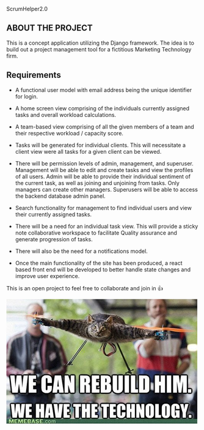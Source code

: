 ScrumHelper2.0 
## ABOUT THE PROJECT
This is a concept application utilizing the Django framework. The idea is to build out a project management tool for a fictitious Marketing Technology firm. 
## Requirements


* A functional user model with email address being the unique identifier for login.

* A home screen view comprising of the individuals currently assigned tasks and overall workload calculations.

* A team-based view comprising of all the given members of a team and their respective workload / capacity score.

* Tasks will be generated for individual clients. This will necessitate a client view were all tasks for a given client can be viewed.

* There will be permission levels of admin, management, and superuser.  Management will be able to edit and create tasks and view the profiles of all users. Admin will be able to provide their individual sentiment of the current task, as well as joining and unjoining from tasks. Only managers can create other managers. Superusers will be able to access the backend database admin panel.

* Search functionality for management to find individual users and view their currently assigned tasks.

* There will be a need for an individual task view. This will provide a sticky note collaborative workspace to facilitate Quality assurance and generate progression of tasks.

* There will also be the need for a notifications model.

* Once the main functionality of the site has been produced, a react based front end will be developed to better handle state changes and improve user experience.


 This is an open project to feel free to collaborate and join in 👍

 ![This is an image](readmeImg.jpg)
